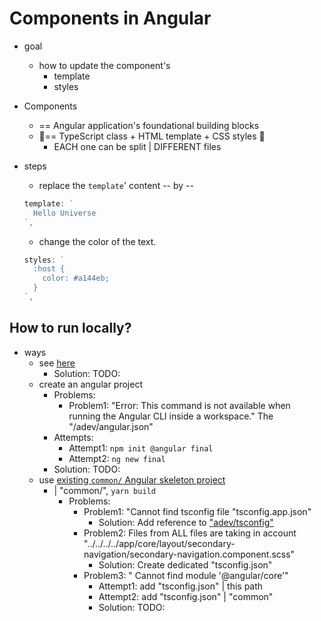 # Components in Angular

* goal
  * how to update the component's
    * template
    * styles 

* Components
  * == Angular application's foundational building blocks 
  * 👀== TypeScript class + HTML template + CSS styles 👀
    * EACH one can be split | DIFFERENT files

* steps
  * replace the `template`' content -- by --

  ```ts
  template: `
    Hello Universe
  `,
  ```
 
  * change the color of the text.

  ```ts
  styles: `
    :host {
      color: #a144eb;
    }
  `,
  ```

## How to run locally?

* ways
  * see [here](/adev/README.md#how-to-generate-a-specific-example-project-locally)
    * Solution: TODO:
  * create an angular project
    * Problems:
      * Problem1: "Error: This command is not available when running the Angular CLI inside a workspace." The "/adev/angular.json"
    * Attempts:
      * Attempt1: `npm init @angular final`
      * Attempt2: `ng new final`
    * Solution: TODO:
  * use [existing `common/` Angular skeleton project](../../common)
    * | "common/", `yarn build`
      * Problems:
        * Problem1: "Cannot find tsconfig file "tsconfig.app.json"
          * Solution: Add reference to ["adev/tsconfig"](/adev/tsconfig.app.json)
        * Problem2: Files from ALL files are taking in account "../../../../app/core/layout/secondary-navigation/secondary-navigation.component.scss"
          * Solution: Create dedicated "tsconfig.json"
        * Problem3: " Cannot find module '@angular/core'"
          * Attempt1: add "tsconfig.json" | this path
          * Attempt2: add "tsconfig.json" | "common"
          * Solution: TODO:
